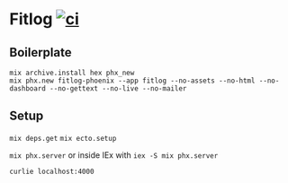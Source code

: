 # Fitlog [![ci](https://github.com/ksevelyar/fitlog-phoenix/actions/workflows/ci.yml/badge.svg)](https://github.com/ksevelyar/fitlog-phoenix/actions/workflows/ci.yml)

## Boilerplate

```
mix archive.install hex phx_new
mix phx.new fitlog-phoenix --app fitlog --no-assets --no-html --no-dashboard --no-gettext --no-live --no-mailer
```

## Setup

`mix deps.get`
`mix ecto.setup`

`mix phx.server` or inside IEx with `iex -S mix phx.server`

`curlie localhost:4000`
